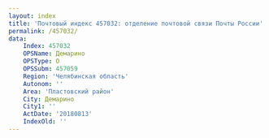 ```yaml
---
layout: index
title: 'Почтовый индекс 457032: отделение почтовой связи Почты России'
permalink: /457032/
data:
    Index: 457032
    OPSName: Демарино
    OPSType: О
    OPSSubm: 457059
    Region: 'Челябинская область'
    Autonom: ''
    Area: 'Пластовский район'
    City: Демарино
    City1: ''
    ActDate: '20180813'
    IndexOld: ''
---
```

